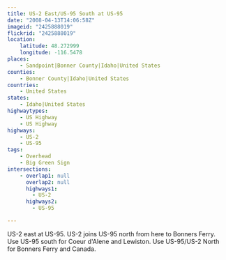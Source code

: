 ```yaml
---
title: US-2 East/US-95 South at US-95
date: "2008-04-13T14:06:58Z"
imageid: "2425888019"
flickrid: "2425888019"
location:
    latitude: 48.272999
    longitude: -116.5478
places:
    - Sandpoint|Bonner County|Idaho|United States
counties:
    - Bonner County|Idaho|United States
countries:
    - United States
states:
    - Idaho|United States
highwaytypes:
    - US Highway
    - US Highway
highways:
    - US-2
    - US-95
tags:
    - Overhead
    - Big Green Sign
intersections:
    - overlap1: null
      overlap2: null
      highways1:
        - US-2
      highways2:
        - US-95

---
```

US-2 east at US-95.  US-2 joins US-95 north from here to Bonners Ferry.  Use US-95 south for Coeur d'Alene and Lewiston.  Use US-95/US-2 North for Bonners Ferry and Canada.